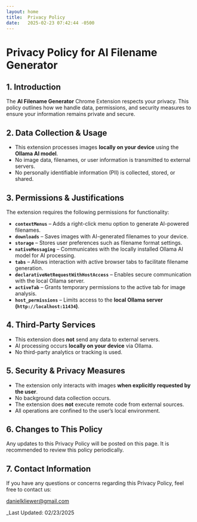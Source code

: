 ```yaml
---
layout: home
title:  Privacy Policy
date:   2025-02-23 07:42:44 -0500
---
```

# Privacy Policy for AI Filename Generator

## 1. Introduction
The **AI Filename Generator** Chrome Extension respects your privacy. This policy outlines how we handle data, permissions, and security measures to ensure your information remains private and secure.

## 2. Data Collection & Usage
- This extension processes images **locally on your device** using the **Ollama AI model**.
- No image data, filenames, or user information is transmitted to external servers.
- No personally identifiable information (PII) is collected, stored, or shared.

## 3. Permissions & Justifications
The extension requires the following permissions for functionality:

- **`contextMenus`** – Adds a right-click menu option to generate AI-powered filenames.
- **`downloads`** – Saves images with AI-generated filenames to your device.
- **`storage`** – Stores user preferences such as filename format settings.
- **`nativeMessaging`** – Communicates with the locally installed Ollama AI model for AI processing.
- **`tabs`** – Allows interaction with active browser tabs to facilitate filename generation.
- **`declarativeNetRequestWithHostAccess`** – Enables secure communication with the local Ollama server.
- **`activeTab`** – Grants temporary permissions to the active tab for image analysis.
- **`host_permissions`** – Limits access to the **local Ollama server (`http://localhost:11434`)**.

## 4. Third-Party Services
- This extension does **not** send any data to external servers.
- AI processing occurs **locally on your device** via Ollama.
- No third-party analytics or tracking is used.

## 5. Security & Privacy Measures
- The extension only interacts with images **when explicitly requested by the user**.
- No background data collection occurs.
- The extension does **not** execute remote code from external sources.
- All operations are confined to the user’s local environment.

## 6. Changes to This Policy
Any updates to this Privacy Policy will be posted on this page. It is recommended to review this policy periodically.

## 7. Contact Information
If you have any questions or concerns regarding this Privacy Policy, feel free to contact us:

danielkliewer@gmail.com

_Last Updated: 02/23/2025


